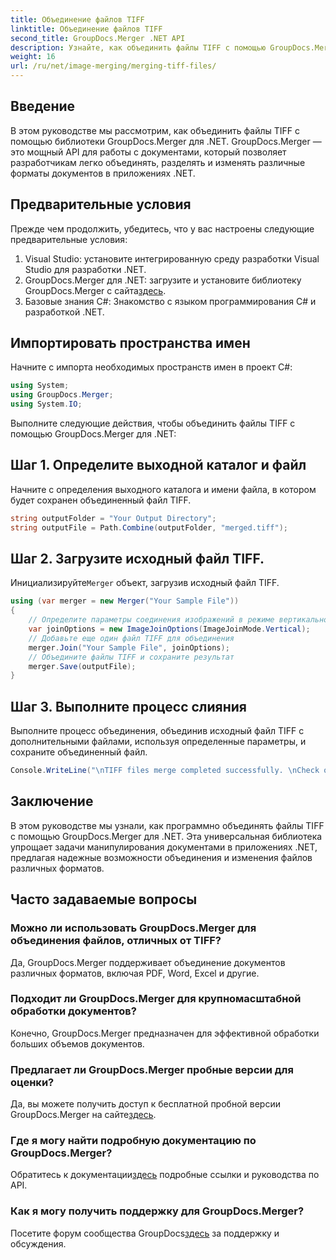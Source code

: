 ```yaml
---
title: Объединение файлов TIFF
linktitle: Объединение файлов TIFF
second_title: GroupDocs.Merger .NET API
description: Узнайте, как объединить файлы TIFF с помощью GroupDocs.Merger для .NET. Легко объединяйте, разделяйте и изменяйте документы в своих приложениях .NET.
weight: 16
url: /ru/net/image-merging/merging-tiff-files/
---
```

## Введение
В этом руководстве мы рассмотрим, как объединить файлы TIFF с помощью библиотеки GroupDocs.Merger для .NET. GroupDocs.Merger — это мощный API для работы с документами, который позволяет разработчикам легко объединять, разделять и изменять различные форматы документов в приложениях .NET.
## Предварительные условия
Прежде чем продолжить, убедитесь, что у вас настроены следующие предварительные условия:
1. Visual Studio: установите интегрированную среду разработки Visual Studio для разработки .NET.
2. GroupDocs.Merger для .NET: загрузите и установите библиотеку GroupDocs.Merger с сайта[здесь](https://releases.groupdocs.com/merger/net/).
3. Базовые знания C#: Знакомство с языком программирования C# и разработкой .NET.

## Импортировать пространства имен
Начните с импорта необходимых пространств имен в проект C#:
```csharp
using System; 
using GroupDocs.Merger;
using System.IO;
```

Выполните следующие действия, чтобы объединить файлы TIFF с помощью GroupDocs.Merger для .NET:
## Шаг 1. Определите выходной каталог и файл
Начните с определения выходного каталога и имени файла, в котором будет сохранен объединенный файл TIFF.
```csharp
string outputFolder = "Your Output Directory";
string outputFile = Path.Combine(outputFolder, "merged.tiff");
```
## Шаг 2. Загрузите исходный файл TIFF.
 Инициализируйте`Merger` объект, загрузив исходный файл TIFF.
```csharp
using (var merger = new Merger("Your Sample File"))
{
    // Определите параметры соединения изображений в режиме вертикального соединения.
    var joinOptions = new ImageJoinOptions(ImageJoinMode.Vertical);
    // Добавьте еще один файл TIFF для объединения
    merger.Join("Your Sample File", joinOptions);
    // Объедините файлы TIFF и сохраните результат
    merger.Save(outputFile);
}
```
## Шаг 3. Выполните процесс слияния
Выполните процесс объединения, объединив исходный файл TIFF с дополнительными файлами, используя определенные параметры, и сохраните объединенный файл.
```csharp
Console.WriteLine("\nTIFF files merge completed successfully. \nCheck output in {0}", outputFolder);
```

## Заключение
В этом руководстве мы узнали, как программно объединять файлы TIFF с помощью GroupDocs.Merger для .NET. Эта универсальная библиотека упрощает задачи манипулирования документами в приложениях .NET, предлагая надежные возможности объединения и изменения файлов различных форматов.

## Часто задаваемые вопросы
### Можно ли использовать GroupDocs.Merger для объединения файлов, отличных от TIFF?
Да, GroupDocs.Merger поддерживает объединение документов различных форматов, включая PDF, Word, Excel и другие.
### Подходит ли GroupDocs.Merger для крупномасштабной обработки документов?
Конечно, GroupDocs.Merger предназначен для эффективной обработки больших объемов документов.
### Предлагает ли GroupDocs.Merger пробные версии для оценки?
 Да, вы можете получить доступ к бесплатной пробной версии GroupDocs.Merger на сайте[здесь](https://releases.groupdocs.com/).
### Где я могу найти подробную документацию по GroupDocs.Merger?
 Обратитесь к документации[здесь](https://tutorials.groupdocs.com/merger/net/) подробные ссылки и руководства по API.
### Как я могу получить поддержку для GroupDocs.Merger?
 Посетите форум сообщества GroupDocs[здесь](https://forum.groupdocs.com/c/merger/32) за поддержку и обсуждения.